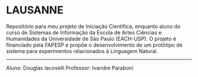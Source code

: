 LAUSANNE
==========

Repositório para meu projeto de Iniciação Cientifica, enquanto aluno do curso de Sistemas de Informação da Escola de Artes Ciências e Humanidades da Universidade de São Paulo (EACH-USP). O projeto é financiado pela FAPESP e propõe o desenvolvimento de um protótipo de sistema para experimentos relacionados à Linguagem Natural.

---------------------------

Aluno: Douglas Iacovelli
Professor: Ivandre Paraboni